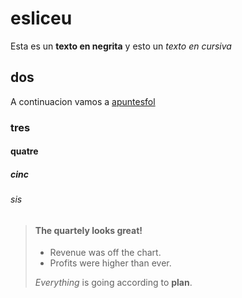 # esliceu
Esta es un **texto en negrita** y esto un *texto en cursiva*
## dos
A continuacion vamos a [apuntesfol](fol/CV_Maria_Colom_Torres.pdf)
### tres 
#### quatre
##### cinc
###### sis

> #### The quartely looks great!
>
> - Revenue was off the chart.
> - Profits were higher than ever.
>
> *Everything* is going according to **plan**.